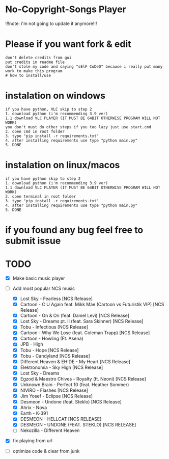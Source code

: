 # No-Copyright-Songs Player
!!!note: i'm not going to update it anymore!!!

# Please if you want fork & edit
```
don't delete credits from gui
put credits in readme file
don't stole my code and saying "sElF CoDeD" because i really put many work to make this program 
# how to install/use
```

# instalation on windows
```
if you have python, VLC skip to step 2
1. download python (i'm recommending 3.9 ver)
1.1 download VLC PLAYER (IT MUST BE 64BIT OTHERWISE PROGRAM WILL NOT WORK) 
you don't must do other steps if you too lazy just use start.cmd
2. open cmd in root folder
3. type "pip install -r requirements.txt"
4. after installing requirements use type "python main.py"
5. DONE
```
# instalation on linux/macos
```
if you have python skip to step 2
1. download python (i'm recommending 3.9 ver)
1.1 download VLC PLAYER (IT MUST BE 64BIT OTHERWISE PROGRAM WILL NOT WORK) 
2. open terminal in root folder
3. type "pip install -r requirements.txt"
4. after installing requirements use type "python main.py"
5. DONE
```

# if you found any bug feel free to submit issue


# TODO

- [x] Make basic music player
- [ ] Add most popular NCS music
    - [x] Lost Sky - Fearless [NCS Release]
    - [x] Cartoon - C U Again feat. Mikk Mäe (Cartoon vs Futuristik VIP) [NCS Release]
    - [x] Cartoon - On & On (feat. Daniel Levi) [NCS Release]
    - [x] Lost Sky - Dreams pt. II (feat. Sara Skinner) [NCS Release]
    - [x] Tobu - Infectious [NCS Release]
    - [x] Cartoon - Why We Lose (feat. Coleman Trapp) [NCS Release]
    - [x] Cartoon - Howling (Ft. Asena) 
    - [x] JPB - High 
    - [x] Tobu - Hope [NCS Release]
    - [x] Tobu - Candyland [NCS Release]
    - [x] Different Heaven & EH!DE - My Heart [NCS Release]
    - [x] Elektronomia - Sky High [NCS Release]
    - [x] Lost Sky - Dreams
    - [x] Egzod & Maestro Chives - Royalty (ft. Neoni) [NCS Release]
    - [x] Unknown Brain - Perfect 10 (feat. Heather Sommer)
    - [x] NIVIRO - Flashes [NCS Release]
    - [x] Jim Yosef - Eclipse [NCS Release]
    - [x] Desmeon - Undone (feat. Steklo) [NCS Release]
    - [x] Ahrix - Nova
    - [x] Earth - K-391
    - [x] DESMEON - HELLCAT [NCS RELEASE]
    - [x] DESMEON - UNDONE (FEAT. STEKLO) [NCS RELEASE]
    - [ ] Nekozilla - Different Heaven
	
- [x] fix playing from url
- [ ] optimize code & clear from junk
    

